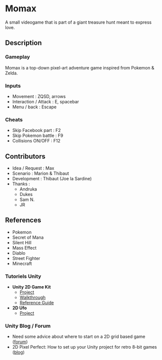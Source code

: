 # Momax

A small videogame that is part of a giant treasure hunt meant to express love.


## Description

### Gameplay

Momax is a top-down pixel-art adventure game inspired from Pokemon & Zelda. 

### Inputs

- Movement : ZQSD, arrows
- Interaction / Attack : E, spacebar
- Menu / back : Escape

### Cheats

- Skip Facebook part : F2
- Skip Pokemon battle : F9
- Collisions ON/OFF : F12

## Contributors

- Idea / Request : Max
- Scenario : Marion & Thibaut
- Development : Thibaut (Joe la Sardine)
- Thanks :
	- Andruka
	- Dukes
	- Sam N.
	- JR


## References

- Pokemon
- Secret of Mana
- Silent Hill
- Mass Effect
- Diablo
- Street Fighter
- Minecraft

### Tutoriels Unity

- **Unity 2D Game Kit**
	- [Project](https://learn.unity.com/project/2d-game-kit)
	- [Walkthrough](https://learn.unity.com/tutorial/2d-game-kit-walkthrough?courseId=5c5c1e08edbc2a5465c7ec01&projectId=5c51481eedbc2a00206944f0&tab=overview#5c7f8528edbc2a002053b762)
	- [Reference Guide](https://learn.unity.com/tutorial/2d-game-kit-reference-guide#5c7f8528edbc2a002053b763)
- **2D Ufo**
	- [Project](https://learn.unity.com/project/2d-ufo-tutorial)	

### Unity Blog / Forum

- Need some advice about where to start on a 2D grid based game ([forum](https://forum.unity.com/threads/need-some-advice-about-where-to-start-on-a-2d-grid-based-game.506780/))
- 2D Pixel Perfect: How to set up your Unity project for retro 8-bit games ([blog](https://blogs.unity3d.com/2019/03/13/2d-pixel-perfect-how-to-set-up-your-unity-project-for-retro-8-bits-games/))
		
